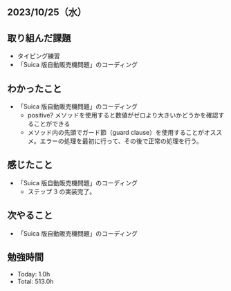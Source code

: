 ## 2023/10/25（水）

## 取り組んだ課題

- タイピング練習
- 「Suica 版自動販売機問題」のコーディング

## わかったこと

- 「Suica 版自動販売機問題」のコーディング
  - positive? メソッドを使用すると数値がゼロより大きいかどうかを確認することができる
  - メソッド内の先頭でガード節（guard clause）を使用することがオススメ。エラーの処理を最初に行って、その後で正常の処理を行う。

## 感じたこと

- 「Suica 版自動販売機問題」のコーディング
  - ステップ 3 の実装完了。

## 次やること

- 「Suica 版自動販売機問題」のコーディング

## 勉強時間

- Today: 1.0h
- Total: 513.0h
